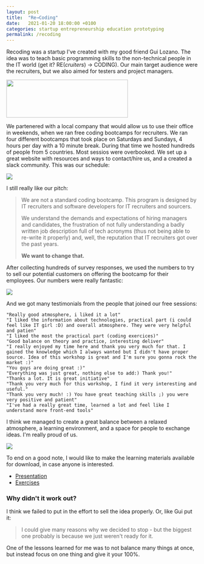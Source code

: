 ```yaml
---
layout: post
title:  "Re→Coding"
date:   2021-01-20 18:00:00 +0100
categories: startup entrepreneurship education prototyping
permalink: /recoding
---
```



Recoding was a startup I've created with my good friend Gui Lozano. 
The idea was to teach basic programming skills to the non-technical people in the IT world (get it? RE(_cruiters_) → CODING).
Our main target audience were the recruiters, but we also aimed for testers and project managers.

<img src="/img/recoding.png" width="320" height="100">

We partenered with a local company that would allow us to use their office in weekends, when we ran free coding bootcamps for recruiters. We ran four different bootcamps that took place on Saturdays and Sundays, 4 hours per day with a 10 minute break. During that time we hosted hundreds of people from 5 countries. Most sessios were overbooked. We set up a great website with resources and ways to contact/hire us, and a created a slack community. This was our schedule:

<img src="/img/recoding_schedule.png">

I still really like our pitch:

> We are not a standard coding bootcamp. This program is designed by IT recruiters and software developers for IT recruiters and sourcers.
>
> We understand the demands and expectations of hiring managers and candidates, the frustration of not fully understanding a badly written job description full of tech acronyms (thus not being able to re-write it properly) and, well, the reputation that IT recruiters got over the past years.
>
> __We want to change that.__

After collecting hundreds of survey responses, we used the numbers to try to sell our potential customers on offering the bootcamp for their employees. Our numbers were really fantastic:

<img src="/img/recoding_numbers.png">

And we got many testimonials from the people that joined our free sessions:

```
"Really good atmosphere, i liked it a lot"
"I liked the information about technologies, practical part (i could feel like IT girl :D) and overall atmosphere. They were very helpful and patien"
"I liked the most the practical part (coding exercices)"
"Good balance on theory and practice, interesting deliver"
"I really enjoyed my time here and thank you very much for that. I gained the knowledge which I always wanted but I didn't have proper source. Idea of this workshop is great and I'm sure you gonna rock the market :)"
"You guys are doing great :)"
"Everything was just great, nothing else to add:) Thank you!"
"Thanks a lot. It is great initiative"
"Thank you very much for this workshop, I find it very interesting and useful."
"Thank you very much! :) You have great teaching skills ;) you were very positive and patient"
"I've had a really great time, learned a lot and feel like I understand more front-end tools"
```

I think we managed to create a great balance between a relaxed atmosphere, a learning environment, and a space for people to exchange ideas. I'm really proud of us.

<img src="/img/recoding_atmosphere.jpg">

To end on a good note, I would like to make the learning materials available for download, in case anyone is interested.

- <a href="/img/recoding/presentation.pdf" target="_blank">Presentation</a>
- <a href="/img/recoding/exercises.html" target="_blank">Exercises</a>

### Why didn't it work out?

I think we failed to put in the effort to sell the idea properly. Or, like Gui put it:

> I could give many reasons why we decided to stop - but the biggest one probably is because we just weren't ready for it.

One of the lessons learned for me was to not balance many things at once, but instead focus on one thing and give it your 100%.